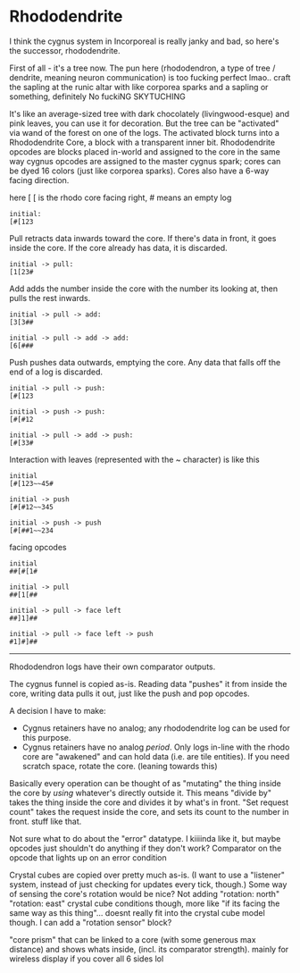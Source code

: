 # Rhododendrite

I think the cygnus system in Incorporeal is really janky and bad, so here's the successor, rhododendrite.

First of all - it's a tree now. The pun here (rhododendron, a type of tree / dendrite, meaning neuron communication) is too fucking perfect lmao.. craft the sapling at the runic altar with like corporea sparks and a sapling or something, definitely No fuckiNG SKYTUCHING

It's like an average-sized tree with dark chocolately (livingwood-esque) and pink leaves, you can use it for decoration. But the tree can be "activated" via wand of the forest on one of the logs. The activated block turns into a Rhododendrite Core, a block with a transparent inner bit. Rhododendrite opcodes are blocks placed in-world and assigned to the core in the same way cygnus opcodes are assigned to the master cygnus spark; cores can be dyed 16 colors (just like corporea sparks). Cores also have a 6-way facing direction.

here [ [ is the rhodo core facing right, # means an empty log
```
initial:
[#[123
```
Pull retracts data inwards toward the core. If there's data in front, it goes inside the core. If the core already has data, it is discarded.
```
initial -> pull:
[1[23#
```
Add adds the number inside the core with the number its looking at, then pulls the rest inwards.
```
initial -> pull -> add:
[3[3##

initial -> pull -> add -> add:
[6[###
```
Push pushes data outwards, emptying the core. Any data that falls off the end of a log is discarded.
```
initial -> pull -> push:
[#[123

initial -> push -> push:
[#[#12

initial -> pull -> add -> push:
[#[33#
```
Interaction with leaves (represented with the ~ character) is like this
```
initial
[#[123~~45#

initial -> push
[#[#12~~345

initial -> push -> push
[#[##1~~234
```
facing opcodes
```
initial
##[#[1#

initial -> pull
##[1[##

initial -> pull -> face left
##]1]##

initial -> pull -> face left -> push
#1]#]##
```

---

Rhododendron logs have their own comparator outputs.

The cygnus funnel is copied as-is. Reading data "pushes" it from inside the core, writing data pulls it out, just like the push and pop opcodes.

A decision I have to make: 
* Cygnus retainers have no analog; any rhododendrite log can be used for this purpose.
* Cygnus retainers have no analog *period*. Only logs in-line with the rhodo core are "awakened" and can hold data (i.e. are tile entities). If you need scratch space, rotate the core. (leaning towards this)

Basically every operation can be thought of as "mutating" the thing inside the core by *using* whatever's directly outside it. This means "divide by" takes the thing inside the core and divides it by what's in front. "Set request count" takes the request inside the core, and sets its count to the number in front. stuff like that.

Not sure what to do about the "error" datatype. I kiiiinda like it, but maybe opcodes just shouldn't do anything if they don't work? Comparator on the opcode that lights up on an error condition

Crystal cubes are copied over pretty much as-is. (I want to use a "listener" system, instead of just checking for updates every tick, though.) Some way of sensing the core's rotation would be nice? Not adding "rotation: north" "rotation: east" crystal cube conditions though, more like "if its facing the same way as this thing"... doesnt really fit into the crystal cube model though. I can add a "rotation sensor" block?

"core prism" that can be linked to a core (with some generous max distance) and shows whats inside, (incl. its comparator strength). mainly for wireless display if you cover all 6 sides lol